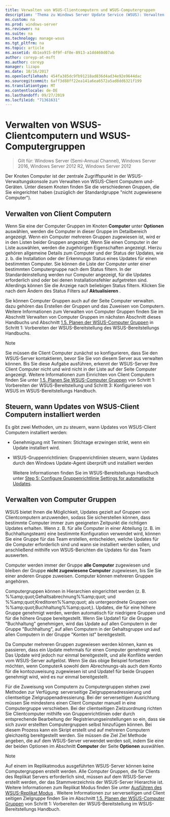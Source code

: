 ```yaml
---
title: Verwalten von WSUS-Clientcomputern und WSUS-Computergruppen
description: 'Thema zu Windows Server Update Service (WSUS): Verwalten von Client Computern und-Gruppen'
ms.custom: na
ms.prod: windows-server
ms.reviewer: na
ms.suite: na
ms.technology: manage-wsus
ms.tgt_pltfrm: na
ms.topic: article
ms.assetid: 4b1ea915-0f9f-4f0e-8913-a1dd460d07ab
author: coreyp-at-msft
ms.author: coreyp
manager: lizapo
ms.date: 10/16/2017
ms.openlocfilehash: 454fa385dc9fb91218ad836d4ad34e92e9644dac
ms.sourcegitcommit: 6aff3d88ff22ea141a6ea6572a5ad8dd6321f199
ms.translationtype: MT
ms.contentlocale: de-DE
ms.lasthandoff: 09/27/2019
ms.locfileid: "71361631"
---
```

# <a name="managing-wsus-client-computers-and-wsus-computer-groups"></a>Verwalten von WSUS-Clientcomputern und WSUS-Computergruppen

>Gilt für: Windows Server (Semi-Annual Channel), Windows Server 2016, Windows Server 2012 R2, Windows Server 2012

Der Knoten Computer ist der zentrale Zugriffspunkt in der WSUS-Verwaltungskonsole zum Verwalten von WSUS-Client Computern und-Geräten. Unter diesem Knoten finden Sie die verschiedenen Gruppen, die Sie eingerichtet haben (zuzüglich der Standardgruppe "nicht zugewiesene Computer").

## <a name="managing-client-computers"></a>Verwalten von Client Computern
Wenn Sie eine der Computer Gruppen im Knoten **Computer** unter **Optionen** auswählen, werden die Computer in dieser Gruppe im Detailbereich angezeigt. Wenn ein Computer mehreren Gruppen zugewiesen ist, wird er in den Listen beider Gruppen angezeigt. Wenn Sie einen Computer in der Liste auswählen, werden die zugehörigen Eigenschaften angezeigt. Hierzu gehören allgemeine Details zum Computer und der Status der Updates, wie z. b. die Installation oder der Erkennungs Status eines Updates für einen bestimmten Computer. Sie können die Liste der Computer unter einer bestimmten Computergruppe nach dem Status filtern. In der Standardeinstellung werden nur Computer angezeigt, für die Updates erforderlich sind oder bei denen Installationsfehler aufgetreten sind. Allerdings können Sie die Anzeige nach beliebigen Status filtern. Klicken Sie nach dem Ändern des Status Filters auf **Aktualisieren** .

Sie können Computer Gruppen auch auf der Seite Computer verwalten. dazu gehören das Erstellen der Gruppen und das Zuweisen von Computern. Weitere Informationen zum Verwalten von Computer Gruppen finden Sie im Abschnitt Verwalten von Computer Gruppen im nächsten Abschnitt dieses Handbuchs und Abschnitt [1,5. Planen der WSUS-Computer Gruppen](../plan/plan-your-wsus-deployment.md#15-plan-wsus-computer-groups) in Schritt 1: Vorbereiten der WSUS-Bereitstellung des WSUS-Bereitstellungs Handbuchs.

> [!NOTE]
> Sie müssen die Client Computer zunächst so konfigurieren, dass Sie den WSUS-Server kontaktieren, bevor Sie Sie von diesem Server aus verwalten können. Bis Sie diese Aufgabe ausführen, erkennt der WSUS-Server Ihre Client Computer nicht und wird nicht in der Liste auf der Seite Computer angezeigt. Weitere Informationen zum Einrichten von Client Computern finden Sie unter [1,5. Planen Sie WSUS-Computer Gruppen](../plan/plan-your-wsus-deployment.md#15-plan-wsus-computer-groups) von Schritt 1: Vorbereiten der WSUS-Bereitstellung und Schritt 3: Konfigurieren von WSUS im WSUS-Bereitstellungs Handbuch.

## <a name="controlling-when-wsus-client-computers-install-updates"></a>Steuern, wann Updates von WSUS-Client Computern installiert werden
Es gibt zwei Methoden, um zu steuern, wann Updates von WSUS-Client Computern installiert werden:

-   Genehmigung mit Terminen: Stichtage erzwingen strikt, wenn ein Update installiert wird.

-   WSUS-Gruppenrichtlinien: Gruppenrichtlinien steuern, wann Updates durch den Windows Update-Agent überprüft und installiert werden

    Weitere Informationen finden Sie im WSUS-Bereitstellungs Handbuch unter [Step 5: Configure Gruppenrichtlinie Settings for automatische Updates](../deploy/4-configure-group-policy-settings-for-automatic-updates.md).

## <a name="managing-computer-groups"></a>Verwalten von Computer Gruppen
WSUS bietet Ihnen die Möglichkeit, Updates gezielt auf Gruppen von Clientcomputern anzuwenden, sodass Sie sicherstellen können, dass bestimmte Computer immer zum geeigneten Zeitpunkt die richtigen Updates erhalten. Wenn z. B. für alle Computer in einer Abteilung (z. B. im Buchhaltungsteam) eine bestimmte Konfiguration verwendet wird, können Sie eine Gruppe für das Team erstellen, entscheiden, welche Updates für die Computer erforderlich sind und wann sie installiert werden sollen, und anschließend mithilfe von WSUS-Berichten die Updates für das Team auswerten.

Computer werden immer der Gruppe **alle Computer** zugewiesen und bleiben der Gruppe **nicht zugewiesene Computer** zugewiesen, bis Sie Sie einer anderen Gruppe zuweisen. Computer können mehreren Gruppen angehören.

Computergruppen können in Hierarchien eingerichtet werden (z. B. %%amp;quot;Gehaltsabrechnung%%amp;quot; und %%amp;quot;Kreditoren%%amp;quot; als untergeordnete Gruppen von %%amp;quot;Buchhaltung%%amp;quot;). Updates, die für eine höhere Gruppe genehmigt werden, werden automatisch für niedrigere Gruppen und für die höhere Gruppe bereitgestellt. Wenn Sie Update1 für die Gruppe "Buchhaltung" genehmigen, wird das Update auf allen Computern in der Gruppe "Buchhaltung", auf allen Computern in der Gehaltsgruppe und auf allen Computern in der Gruppe "Konten ist" bereitgestellt.

Da Computer mehreren Gruppen zugewiesen werden können, kann es passieren, dass ein Update mehrmals für einen Computer genehmigt wird. Das Update wird jedoch nur einmal bereitgestellt, und alle Konflikte werden vom WSUS-Server aufgelöst. Wenn Sie das obige Beispiel fortsetzen möchten, wenn ComputerA sowohl dem Abrechnungs-als auch dem Konto für die kontozuweisung zugewiesen ist und Update1 für beide Gruppen genehmigt wird, wird es nur einmal bereitgestellt.

Für die Zuweisung von Computern zu Computergruppen stehen zwei Methoden zur Verfügung: serverseitige Zielgruppenadressierung und clientseitige Zielgruppenadressierung. Bei der serverseitigen Ausrichtung müssen Sie mindestens einen Client Computer manuell in eine Computergruppe verschieben. Bei der clientseitigen Zielzuordnung richten Sie Clientcomputer mithilfe von Gruppenrichtlinien oder durch entsprechende Bearbeitung der Registrierungseinstellungen so ein, dass sie sich zuvor erstellten Computergruppen selbst hinzufügen können. Bei diesem Prozess kann ein Skript erstellt und auf mehreren Computern gleichzeitig bereitgestellt werden. Sie müssen die Ziel Ziel Methode angeben, die auf dem WSUS-Server verwendet werden soll, indem Sie eine der beiden Optionen im Abschnitt **Computer** der Seite **Optionen** auswählen.

> [!NOTE]
> Auf einem im Replikatmodus ausgeführten WSUS-Server können keine Computergruppen erstellt werden. Alle Computer Gruppen, die für Clients des Replikat Servers erforderlich sind, müssen auf dem WSUS-Server erstellt werden, der das Stammverzeichnis der WSUS-Server Hierarchie ist. Weitere Informationen zum Replikat Modus finden Sie unter [Ausführen des WSUS-Replikat Modus](running-wsus-replica-mode.md) . Weitere Informationen zur serverseitigen und Client seitigen Zielgruppe finden Sie im Abschnitt [1,5. Planen der WSUS-Computer Gruppen](../plan/plan-your-wsus-deployment.md#15-plan-wsus-computer-groups) von Schritt 1: Vorbereiten der WSUS-Bereitstellung im WSUS-Bereitstellungs Handbuch.


